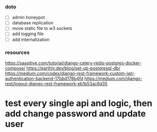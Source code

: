 ### doto

- [ ] admin honeypot
- [ ] database replication
- [ ] move static file to w3 sockets
- [ ] add logging file
- [ ] add internalization

### resources

https://saasitive.com/tutorial/django-celery-redis-postgres-docker-compose/
https://earthly.dev/blog/set-up-postgresql-db/
https://medium.com/codex/django-rest-framework-custom-jwt-authentication-backend-17bbd178b4fd
https://medium.com/django-rest/logout-django-rest-framework-eb1b53ac6d35

# test every single api and logic, then add change password and update user
